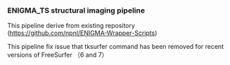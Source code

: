 ### ENIGMA_TS structural imaging  pipeline 

This pipeline derive from existing repository (https://github.com/npnl/ENIGMA-Wrapper-Scripts)

This pipeline fix issue that tksurfer command has been removed for recent versions of FreeSurfer （6 and 7）

